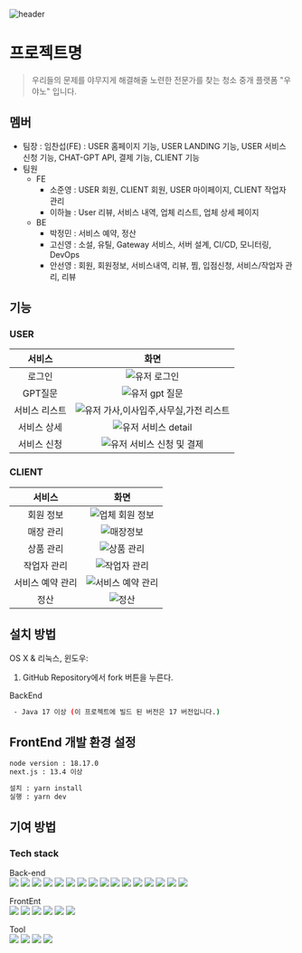 ![header](https://capsule-render.vercel.app/api?type=waving&color=5CD1E5&height=300&section=header&text=우야노&fontColor=ffffff&fontSize=90&animation=fadeIn&fontAlignY=38&desc=%ec%9a%b0%eb%a6%ac%eb%93%a4%ec%9d%98+%eb%ac%b8%ec%a0%9c%eb%a5%bc+%ec%95%bc%eb%ac%b4%ec%a7%80%ea%b2%8c+%ed%95%b4%ea%b2%b0%ed%95%b4%ec%a4%84+%eb%85%b8%eb%a0%a8%ed%95%9c+%ec%a0%84%eb%ac%b8%ea%b0%80%eb%a5%bc+%ec%b0%be%ec%8a%b5%eb%8b%88%eb%8b%a4.&descAlignY=60&descAlign=50)


# 프로젝트명
> 우리들의 문제를 야무지게 해결해줄 노련한 전문가를 찾는 청소 중개 플랫폼 "우야노" 입니다.


## 멤버
* 팀장 : 임찬섭(FE) : USER 홈페이지 기능, USER LANDING 기능, USER 서비스 신청 기능, CHAT-GPT API, 결제 기능, CLIENT 기능
* 팀원
  * FE
    - 소준영 : USER 회원, CLIENT 회원, USER 마이페이지, CLIENT 작업자 관리 
    - 이하늘 : User 리뷰, 서비스 내역, 업체 리스트, 업체 상세 페이지
  * BE
    - 박정민 : 서비스 예약, 정산
    - 고신영 : 소설, 유틸, Gateway 서비스, 서버 설계, CI/CD, 모니터링, DevOps
    - 안선영 : 회원, 회원정보, 서비스내역, 리뷰, 찜, 입점신청, 서비스/작업자 관리, 리뷰


## 기능
### USER
|서비스|화면|
|:-:|:-:|
|로그인|![유저 로그인](https://github.com/Spharos-final-project-WOOYANO/.github/assets/99310356/ed013abc-a59a-4004-883d-5750a2169ce0)|
|GPT질문|![유저 gpt 질문](https://github.com/Spharos-final-project-WOOYANO/.github/assets/99310356/22615c76-0433-420e-b4c3-b7f32cd0f8cd)|
|서비스 리스트|![유저 가사,이사입주,사무실,가전 리스트](https://github.com/Spharos-final-project-WOOYANO/.github/assets/99310356/742ea174-1960-40f9-96d3-866f82f01e31)|
|서비스 상세|![유저 서비스 detail](https://github.com/Spharos-final-project-WOOYANO/.github/assets/99310356/5d294a1d-cf6e-439e-8edf-a260bea1a2e2)|
|서비스 신청|![유저 서비스 신청 및 결제](https://github.com/Spharos-final-project-WOOYANO/.github/assets/99310356/120e0e5f-9ea0-4c32-a32d-6c03a5fa4e86)|






### CLIENT
|서비스|화면|
|:-:|:-:|
|회원 정보|![업체 회원 정보](https://github.com/Spharos-final-project-WOOYANO/.github/assets/99310356/d035cbff-ec4e-4044-a2b3-daa022c863fe)|
|매장 관리|![매장정보](https://github.com/Spharos-final-project-WOOYANO/.github/assets/99310356/3b4be5e9-f9e3-45b4-b3df-4325ac6744d1)|
|상품 관리|![상품 관리](https://github.com/Spharos-final-project-WOOYANO/.github/assets/99310356/41269a3e-5c74-4028-9154-cdaac8b1465a)|
|작업자 관리|![작업자 관리](https://github.com/Spharos-final-project-WOOYANO/.github/assets/99310356/8464ec1d-60a7-41f6-9cd3-e148d05d1ba8)|
|서비스 예약 관리|![서비스 예약 관리](https://github.com/Spharos-final-project-WOOYANO/.github/assets/99310356/76fa7001-6c4e-43ba-a9df-d74bda21a594)|
|정산|![정산](https://github.com/Spharos-final-project-WOOYANO/.github/assets/99310356/e1975d39-d5f2-47da-afd7-b8345d815f2e)|


## 설치 방법


OS X & 리눅스, 윈도우:

1. GitHub Repository에서 fork 버튼을 누른다. 


BackEnd
```sh
 - Java 17 이상 (이 프로젝트에 빌드 된 버전은 17 버전입니다.)
```



## FrontEnd 개발 환경 설정

```sh
node version : 18.17.0
next.js : 13.4 이상
```

```sh
설치 : yarn install 
실행 : yarn dev
```



## 기여 방법

### Tech stack
Back-end  
<img src="https://img.shields.io/badge/Java-007396?style=flat&logo=Java&logoColor=white" />
<img src="https://img.shields.io/badge/Spring-6DB33F?style=flat&logo=Spring&logoColor=white" />
<img src="https://img.shields.io/badge/Spring Boot-6DB33F?style=flat&logo=Spring Boot&logoColor=white" />
<img src="https://img.shields.io/badge/Spring Security-6DB33F?style=flat&logo=Spring Security&logoColor=white" />
<img src="https://img.shields.io/badge/Spring%20cloud-6DB33F?style=flat&logoColor=white" />
<img src="https://img.shields.io/badge/Spring%20batch-6DB33F?style=flat&logoColor=white" />
<img src="https://img.shields.io/badge/Spring%20Cloud-6DB33F?style=flat&logoColor=white" />
<img src="https://img.shields.io/badge/Spring%20Batch-6DB33F?style=flat&logoColor=white" />
<img src="https://img.shields.io/badge/MySQL-4479A1?style=flat&logo=MySQL&logoColor=white" />
<img src="https://img.shields.io/badge/Kafka-231F20?style=flat&for-the-badge&logo=apachekafka&logoColor=white" />
<img src="https://img.shields.io/badge/Axon%20server-004088?style=flat&for-the-badge&logoColor=white" />
<img src="https://img.shields.io/badge/JWT-000000?style=flat&logo=JWT&logoColor=white" />
<img src="https://img.shields.io/badge/Jenkins-F46800?style=flat&logo=Jenkins&for-the-badge&logo=grafana&logoColor=white" />
<img src="https://img.shields.io/badge/Amazonaws-232F3E?style=flat&for-the-badge&logo=amazonaws&logoColor=white" /> 
<img src="https://img.shields.io/badge/Docker-2496ED?style=flat&for-the-badge&logo=docker&logoColor=white" />
<img src="https://img.shields.io/badge/Gitaction-2088FF?style=flat&for-the-badge&logo=githubactions&logoColor=white" />


FrontEnt  
<img src="https://img.shields.io/badge/HTML5-E34F26?style=flat&logo=HTML5&logoColor=white" />
<img src="https://img.shields.io/badge/CSS3-1572B6?style=flat&logo=CSS3&logoColor=white" />
<img src="https://img.shields.io/badge/JavaScript-F7DF1E?style=flat&logo=JavaScript&logoColor=white" />
<img src="https://img.shields.io/badge/React-61DAFB?style=flat&logo=React&logoColor=white" />
<img src="https://img.shields.io/badge/TypeScript-3178C6?style=flat&logo=TypeScript&logoColor=white" />
<img src="https://img.shields.io/badge/Next.js-000000?style=flat&logo=Next.js&logoColor=white" />


Tool  
<img src="https://img.shields.io/badge/IntelliJ IDEA-000000?style=flat&logo=IntelliJ IDEA&logoColor=white" />
<img src="https://img.shields.io/badge/Visual Studio Code-007ACC?style=flat&logo=Visual Studio Code&logoColor=white" />
<img src="https://img.shields.io/badge/GitHub Actions-2088FF?style=flat&logo=GitHub Actions&logoColor=white" />
<img src="https://img.shields.io/badge/Docker-2496ED?style=flat&logo=Docker&logoColor=white" />




